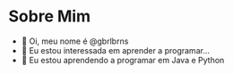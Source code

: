 # Sobre Mim


- 👋 Oi, meu nome é @gbrlbrns
- 👀 Eu estou interessada em aprender a programar...
- 🌱 Eu estou aprendendo a programar em Java e Python


